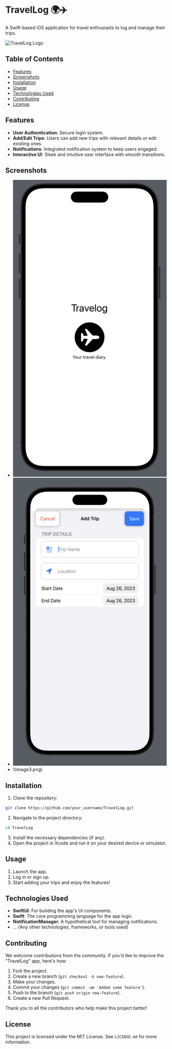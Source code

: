 
# TravelLog 🌍✈️

A Swift-based iOS application for travel enthusiasts to log and manage their trips.

![TravelLog Logo](link_to_logo_image.png) 
<!-- Replace 'link_to_logo_image.png' with the link to your logo image. -->

## Table of Contents
- [Features](#features)
- [Screenshots](#screenshots)
- [Installation](#installation)
- [Usage](#usage)
- [Technologies Used](#technologies-used)
- [Contributing](#contributing)
- [License](#license)

## Features
- **User Authentication**: Secure login system.
- **Add/Edit Trips**: Users can add new trips with relevant details or edit existing ones.
- **Notifications**: Integrated notification system to keep users engaged.
- **Interactive UI**: Sleek and intuitive user interface with smooth transitions.

## Screenshots
<!-- Add screenshots of your app. -->
- ![Login Screen](image1.png)
- ![Home Screen](image2.png)
- !(image3.png)

## Installation
1. Clone the repository:
```bash
git clone https://github.com/your_username/TravelLog.git
```
2. Navigate to the project directory:
```bash
cd TravelLog
```
3. Install the necessary dependencies (if any).
4. Open the project in Xcode and run it on your desired device or simulator.

## Usage
1. Launch the app.
2. Log in or sign up.
3. Start adding your trips and enjoy the features!

## Technologies Used
- **SwiftUI**: For building the app's UI components.
- **Swift**: The core programming language for the app logic.
- **NotificationManager**: A hypothetical tool for managing notifications.
- ... (Any other technologies, frameworks, or tools used)

## Contributing
We welcome contributions from the community. If you'd like to improve the "TravelLog" app, here's how:
1. Fork the project.
2. Create a new branch (`git checkout -b new-feature`).
3. Make your changes.
4. Commit your changes (`git commit -am 'Added some feature'`).
5. Push to the branch (`git push origin new-feature`).
6. Create a new Pull Request.

Thank you to all the contributors who help make this project better!

## License
This project is licensed under the MIT License. See `LICENSE.md` for more information.
```
